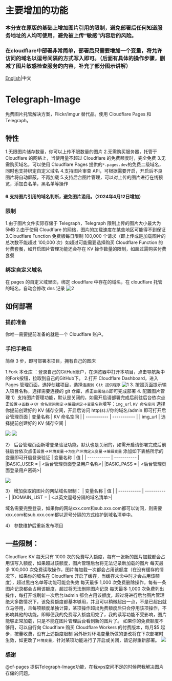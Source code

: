 # 主要增加的功能
### 本分支在原版的基础上增加图片引用的限制，避免部署后任何知道服务地址的人均可使用，避免被上传“敏感”内容后的风险。
### 在cloudflare中部署非常简单，部署后只需要增加一个变量，将允许访问的域名以逗号间隔的方式写入即可。（后面有具体的操作步骤，删减了图片敏感检查服务的内容，补充了部分图示讲解）


[English](README-EN.md)|中文

# Telegraph-Image
免费图片托管解决方案，Flickr/imgur 替代品。使用 Cloudflare Pages 和 Telegraph。

## 特性
1.无限图片储存数量，你可以上传不限数量的图片
2.无需购买服务器，托管于 Cloudflare 的网络上，当使用量不超过 Cloudflare 的免费额度时，完全免费
3.无需购买域名，可以使用 Cloudflare Pages 提供的`*.pages.dev`的免费二级域名，同时也支持绑定自定义域名
4.支持图片审查 API，可根据需要开启，开启后不良图片将自动屏蔽，不再加载
5.支持后台图片管理，可以对上传的图片进行在线预览，添加白名单，黑名单等操作
#### 6.支持图片引用的域名判断，避免图片滥用。（2024年4月12日增加）

### 限制
1.由于图片文件实际存储于 Telegraph，Telegraph 限制上传的图片大小最大为 5MB
2.由于使用 Cloudflare 的网络，图片的加载速度在某些地区可能得不到保证
3.Cloudflare Function 免费版每日限制 100,000 个请求（即上传或是加载图片的总次数不能超过 100,000 次）如超过可能需要选择购买 Cloudflare Function 的付费套餐，如开启图片管理功能还会存在 KV 操作数量的限制，如超过需购买付费套餐

### 绑定自定义域名
在 pages 的自定义域里面，绑定 cloudflare 中存在的域名，在 cloudflare 托管的域名，自动会修改 dns 记录
![2](https://telegraph-image.pages.dev/file/29546e3a7465a01281ee2.png)

## 如何部署

### 提前准备
你唯一需要提前准备的就是一个 Cloudflare 账户。

### 手把手教程
简单 3 步，即可部署本项目，拥有自己的图床

1.Fork 本仓库 ：登录自己的GitHub账户，在浏览器中打开本项目，点击导航条中的Fork按钮，拉取到自己的GitHub下。
2.打开 Cloudflare Dashboard，进入 Pages 管理页面，选择创建项目，选择`连接到 Git 提供程序`
![1](https://telegraph-image.pages.dev/file/8d4ef9b7761a25821d9c2.png)
3. 按照页面提示输入项目名称，选择需要连接的 git 仓库，点击`部署站点`即可完成部署
4. 配置图片管理
1）支持图片管理功能，默认是关闭的，如需开启请部署完成后前往后台依次点击`设置`->`函数`->`KV 命名空间绑定`->`编辑绑定`->`变量名称`填写：`img_url` `KV 命名空间` 选择你提前创建好的 KV 储存空间，开启后访问 http(s)://你的域名/admin 即可打开后台管理页面
| 变量名称 | KV 命名空间 |
| ----------- | ----------- |
| img_url | 选择提前创建好的 KV 储存空间 |

![](https://im.gurl.eu.org/file/a0c212d5dfb61f3652d07.png)
![](https://im.gurl.eu.org/file/48b9316ed018b2cb67cf4.png)

2） 后台管理页面新增登录验证功能，默认也是关闭的，如需开启请部署完成后前往后台依次点击`设置`->`环境变量`->`为生产环境定义变量`->`编辑变量` 添加如下表格所示的变量即可开启登录验证
| 变量名称 | 值 |
| ----------- | ----------- |
|BASIC_USER = | <后台管理页面登录用户名称>|
|BASIC_PASS = | <后台管理页面登录用户密码>|

![](https://im.gurl.eu.org/file/dff376498ac87cdb78071.png)

3） 增加获取的图片的网站域名限制：
| 变量名称 | 值 |
| ----------- | ----------- |
|DOMAIN_LIST = | <以英文逗号分隔的域名清单>|

域名需要完整登录，如果你的网站xxx.com和sub.xxx.com都可以访问，则需要xxx.com和sub.xxx.com都以逗号分隔的方式维护到域名清单中。

4） 参数维护后重新发布项目


## 一些限制：
Cloudflare KV 每天只有 1000 次的免费写入额度，每有一张新的图片加载都会占用该写入额度，如果超过该额度，图片管理后台将无法记录新加载的图片
每天最多 100,000 次免费读取操作，图片每加载一次都会占用该额度（在没有缓存的情况下，如果你的域名在 Cloudflare 开启了缓存，当缓存未命中时才会占用该额度），超过黑白名单等功能可能会失效
每天最多 1,000 次免费删除操作，每有一条图片记录都会占用该额度，超过将无法删除图片记录
每天最多 1,000 次免费列出操作，每打开或刷新一次后台/admin 都会占用该额度，超过将进行后台图片管理
绝大多数情况下，该免费额度都基本够用，并且可以稍微超出一点，不是已超出就立马停用，且每项额度单独计算，某项操作超出免费额度后只会停用该项操作，不影响其他的功能，即即便我的免费写入额度用完了，我的读写功能不受影响，图片能够正常加载，只是不能在图片管理后台看到新的图片了。
如果你的免费额度不够用，可以自行向 Cloudflare 购买 Cloudflare Workers 的付费版本，每月$5 起步，按量收费，没有上述额度限制
另外针对环境变量所做的更改将在下次部署时生效，如更改了`环境变量`，针对某项功能进行了开启或关闭，请记得重新部署。
![](https://im.gurl.eu.org/file/b514467a4b3be0567a76f.png)

### 感谢
@cf-pages 提供Telegraph-Image功能，在我vps空间不足的时候帮我解决图片存储的问题。
